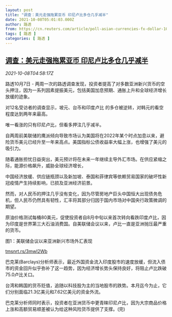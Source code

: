 ```yaml
---
layout: post
title: "调查：美元走强拖累亚币 印尼卢比多仓几乎减半"
date: 2021-10-08T05:01:03.000Z
author: 路透
from: https://cn.reuters.com/article/poll-asian-currencies-fx-dollar-1008-idCNKBS2GY0E3
tags: [ 路透 ]
categories: [ 路透 ]
---
```

<!--1633669263000-->
[调查：美元走强拖累亚币 印尼卢比多仓几乎减半](https://cn.reuters.com/article/poll-asian-currencies-fx-dollar-1008-idCNKBS2GY0E3)
------

<div>
<div><i>2021-10-08T04:58:17Z</i></div><p>路透10月7日 - 两周一次的路透调查发现，投资者提高了对多数亚洲新兴货币的空头押注，因为一系列因素提振美元，包括美国加息预期、通胀上升和全球经济增长放缓的迹象。</p><p>对12名受访者的调查显示，坡元、台币和印度卢比 的多仓被逆转，对韩元的看空程度达到两年来最高。</p><p>唯一看涨的只有印尼卢比，但看多押注几乎减半。</p><p>自两周前美联储的鹰派倾向导致市场认为美国将在2022年某个时点加息以来，避险货币美元已经升至一年来高点。美国指标公债收益率大幅上涨，也增强了美元的吸引力。</p><p>随着通胀担忧日益突出，美元预计将在未来一年继续主导外汇市场。在供应紧缩之际，能源价格飙升，威胁全球经济增长，</p><p>中国经济放缓、供应链瓶颈以及新加坡、泰国和菲律宾等依赖贸易国家的破坏性新冠疫情产生持续影响，已损及亚洲经济前景。</p><p>然而，对人民币的押注几乎没有变化，因为尽管房地产巨头中国恒大出现债务危机，但人民币仍然具有韧性，汇丰将其部分归因于国内市场对中国央行政策微调的期望。</p><p>原油价格测试每桶80美元，促使投资者自8月中旬以来首次转向看跌印度卢比，因为印度是世界第三大石油消费国。自美联储会议以来，卢比一直是亚洲抛压最严重的货币。</p><p>图1：美联储会议以来亚洲新兴市场外汇表现</p><p><a href="https://tmsnrt.rs/3mwI2Wb">tmsnrt.rs/3mwI2Wb</a></p><p>巴克莱(Barclays)分析师表示，最近外国资金流入印度股市的速度放缓，但流入债市的资金回升似乎弥补了这一趋势，因为经济增长势头保持良好，将阻止卢比跌破75.0卢比关口。</p><p>台湾和韩国的货币贬值，追随以科技股为主的当地股市的跌势。本月迄今为止，它们分别面临21.3亿美元和7.62亿美元的资金外流。</p><p>巴克莱分析师同时表示，投资者在亚洲货币中更青睐印尼卢比，因为大宗商品价格上涨和高额贸易顺差被认为给这种风险货币提供了支撑。(完)</p>
</div>
